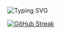 
  
  ![Typing SVG](https://readme-typing-svg.demolab.com?font=Fira+Code&pause=500&color=F70086&center=true&multiline=true&width=435&lines=I'm+just+some+idiot+13+year+old+kid;+++++++++++++++++Deal+with+it)

[![GitHub Streak](https://streak-stats.demolab.com?user=Hankypoo7&theme=ambient-gradient&hide_border=true&mode=weekly)](https://git.io/streak-stats)
